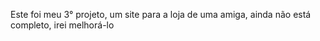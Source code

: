Este foi meu 3° projeto, um site para a loja de uma amiga, ainda não está completo, irei melhorá-lo
